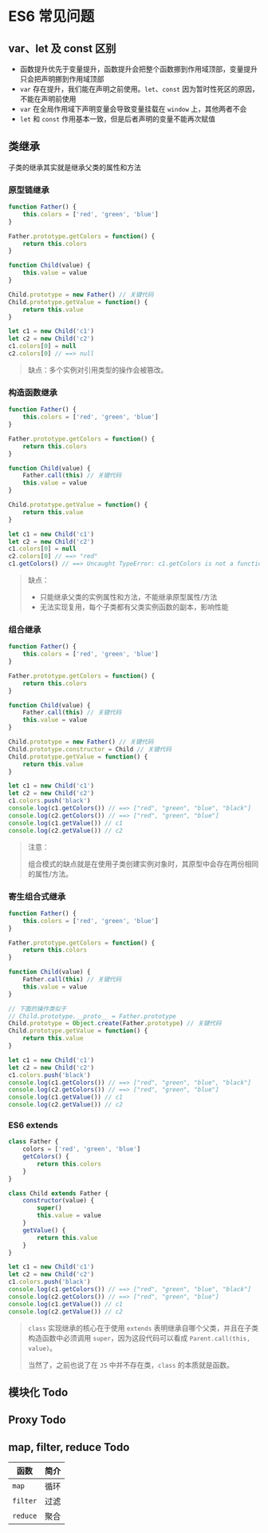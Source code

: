# ES6 常见问题

## var、let 及 const 区别

-   函数提升优先于变量提升，函数提升会把整个函数挪到作用域顶部，变量提升只会把声明挪到作用域顶部
-   `var` 存在提升，我们能在声明之前使用。`let`、`const` 因为暂时性死区的原因，不能在声明前使用
-   `var` 在全局作用域下声明变量会导致变量挂载在 `window` 上，其他两者不会
-   `let` 和 `const` 作用基本一致，但是后者声明的变量不能再次赋值

## 类继承

子类的继承其实就是继承父类的属性和方法

### 原型链继承

```javascript
function Father() {
    this.colors = ['red', 'green', 'blue']
}

Father.prototype.getColors = function() {
    return this.colors
}

function Child(value) {
    this.value = value
}

Child.prototype = new Father() // 关键代码
Child.prototype.getValue = function() {
    return this.value
}

let c1 = new Child('c1')
let c2 = new Child('c2')
c1.colors[0] = null
c2.colors[0] // ==> null
```

> 缺点：多个实例对引用类型的操作会被篡改。

### 构造函数继承

```javascript
function Father() {
    this.colors = ['red', 'green', 'blue']
}

Father.prototype.getColors = function() {
    return this.colors
}

function Child(value) {
    Father.call(this) // 关键代码
    this.value = value
}

Child.prototype.getValue = function() {
    return this.value
}

let c1 = new Child('c1')
let c2 = new Child('c2')
c1.colors[0] = null
c2.colors[0] // ==> "red"
c1.getColors() // ==> Uncaught TypeError: c1.getColors is not a function
```

> 缺点：
>
> -   只能继承父类的实例属性和方法，不能继承原型属性/方法
> -   无法实现复用，每个子类都有父类实例函数的副本，影响性能

### 组合继承

```javascript
function Father() {
    this.colors = ['red', 'green', 'blue']
}

Father.prototype.getColors = function() {
    return this.colors
}

function Child(value) {
    Father.call(this) // 关键代码
    this.value = value
}

Child.prototype = new Father() // 关键代码
Child.prototype.constructor = Child // 关键代码
Child.prototype.getValue = function() {
    return this.value
}

let c1 = new Child('c1')
let c2 = new Child('c2')
c1.colors.push('black')
console.log(c1.getColors()) // ==> ["red", "green", "blue", "black"]
console.log(c2.getColors()) // ==> ["red", "green", "blue"]
console.log(c1.getValue()) // c1
console.log(c2.getValue()) // c2
```

> 注意：
>
> 组合模式的缺点就是在使用子类创建实例对象时，其原型中会存在两份相同的属性/方法。

### 寄生组合式继承

```javascript
function Father() {
    this.colors = ['red', 'green', 'blue']
}

Father.prototype.getColors = function() {
    return this.colors
}

function Child(value) {
    Father.call(this) // 关键代码
    this.value = value
}

// 下面的操作类似于
// Child.prototype.__proto__ = Father.prototype
Child.prototype = Object.create(Father.prototype) // 关键代码
Child.prototype.getValue = function() {
    return this.value
}

let c1 = new Child('c1')
let c2 = new Child('c2')
c1.colors.push('black')
console.log(c1.getColors()) // ==> ["red", "green", "blue", "black"]
console.log(c2.getColors()) // ==> ["red", "green", "blue"]
console.log(c1.getValue()) // c1
console.log(c2.getValue()) // c2
```

### ES6 extends

```javascript
class Father {
    colors = ['red', 'green', 'blue']
    getColors() {
        return this.colors
    }
}

class Child extends Father {
    constructor(value) {
        super()
        this.value = value
    }
    getValue() {
        return this.value
    }
}

let c1 = new Child('c1')
let c2 = new Child('c2')
c1.colors.push('black')
console.log(c1.getColors()) // ==> ["red", "green", "blue", "black"]
console.log(c2.getColors()) // ==> ["red", "green", "blue"]
console.log(c1.getValue()) // c1
console.log(c2.getValue()) // c2
```

> `class` 实现继承的核心在于使用 `extends` 表明继承自哪个父类，并且在子类构造函数中必须调用 `super`，因为这段代码可以看成 `Parent.call(this, value)`。
>
> 当然了，之前也说了在 `JS` 中并不存在类，`class` 的本质就是函数。

## 模块化 Todo

## Proxy Todo

## map, filter, reduce Todo

| 函数     | 简介 |
| -------- | ---- |
| `map`    | 循环 |
| `filter` | 过滤 |
| `reduce` | 聚合 |

